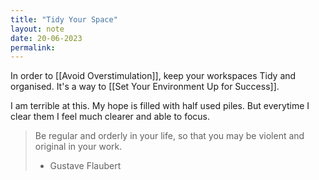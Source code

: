 ```yaml
---
title: "Tidy Your Space"
layout: note
date: 20-06-2023
permalink:
---
```


In order to [[Avoid Overstimulation]], keep your workspaces Tidy and organised. It's a way to [[Set Your Environment Up for Success]]. 

I am terrible at this. My hope is filled with half used piles.  But everytime I clear them I feel much clearer and able to focus. 

> Be regular and orderly in your life, so that you may be violent and original in your work.
> - Gustave Flaubert

